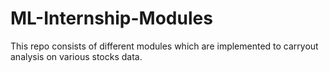 # ML-Internship-Modules
This repo consists of different modules which are implemented to carryout analysis on various stocks data. 
